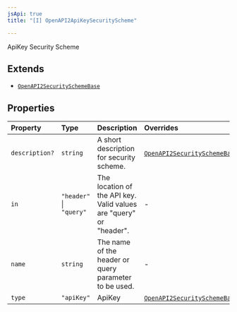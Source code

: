```yaml
---
jsApi: true
title: "[I] OpenAPI2ApiKeySecurityScheme"

---
```

ApiKey Security Scheme

## Extends

- [`OpenAPI2SecuritySchemeBase`](OpenAPI2SecuritySchemeBase.md)

## Properties

| Property | Type | Description | Overrides | Inherited from |
| :------ | :------ | :------ | :------ | :------ |
| `description?` | `string` | A short description for security scheme. | [`OpenAPI2SecuritySchemeBase`](OpenAPI2SecuritySchemeBase.md).`description` | [`OpenAPI2SecuritySchemeBase`](OpenAPI2SecuritySchemeBase.md).`description` |
| `in` | `"header"` \| `"query"` | The location of the API key. Valid values are "query" or "header". | - | - |
| `name` | `string` | The name of the header or query parameter to be used. | - | - |
| `type` | `"apiKey"` | ApiKey | [`OpenAPI2SecuritySchemeBase`](OpenAPI2SecuritySchemeBase.md).`type` | [`OpenAPI2SecuritySchemeBase`](OpenAPI2SecuritySchemeBase.md).`type` |
